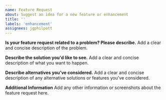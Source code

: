 ```yaml
---
name: Feature Request
about: Suggest an idea for a new feature or enhancement
title: ''
labels: 'enhancement'
assignees: jgphilpott
---
```


**Is your feature request related to a problem? Please describe.**
Add a clear and concise description of the problem.

**Describe the solution you'd like to see.**
Add a clear and concise description of what you want to happen.

**Describe alternatives you've considered.**
Add a clear and concise description of any alternative solutions or features you've considered.

**Additional Information**
Add any other information or screenshots about the feature request here.
